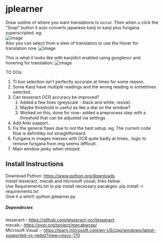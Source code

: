 # jplearner
 
Draw outline of where you want translations to occur. Then when u click the "Snap" button it auto converts
japanese kanji to kanji plus furigana superscripted. eg: \
![image](https://user-images.githubusercontent.com/7845409/202933194-460bee35-50ca-4151-b4d7-37c4ff9b7920.png)\
Also you can select from a slew of translators to use the Hover for translation now.
![image](https://user-images.githubusercontent.com/7845409/219905005-1e664ae7-6160-47b4-85ee-50927081ecc4.png)

This is what it looks like with kanjidict enabled using googleocr and hovering for translation:
![image](https://user-images.githubusercontent.com/7845409/219905160-c739e96e-93b9-4f4c-b642-355ded517718.png)



TO DOs:
1. Tl box selection isn't perfectly accurate at times for some reason.
2. Some Kanji have multiple readings and the wrong reading is sometimes selected.
3. Can tesseract OCR accuracy be improved?
   1. Added a few lines (greyscale - black and white, resize). 
   2. Maybe threshold is useful as like a dial on the window? 
   3. Worked on this, done for now- added a preprocess step with a threshold that can be adjusted via settings.
4. Add Anki support..
5. Fix the general flaws due to not the best setup. eg. The current code flow is definitley not straightforward.
6. Furigana in images messes with OCR quite badly at times.. logic to remove furigana from img seems difficult. 
7. Main window janky when resized.


## Install Instructions
Download Python: https://www.python.org/downloads \
Install tesseract, mecab and microsoft visual; links below. \
Use Requirements.txt to pip install necessary pacakges: pip install -r requirements.txt  \
Give it a whirl!: python jplearner.py

##### Dependecies
tesseract:- https://github.com/tesseract-ocr/tesseract \
mecab:- https://pypi.org/project/mecabwrap/ \
Microsoft Visual :- https://learn.microsoft.com/en-US/cpp/windows/latest-supported-vc-redist?view=msvc-170
